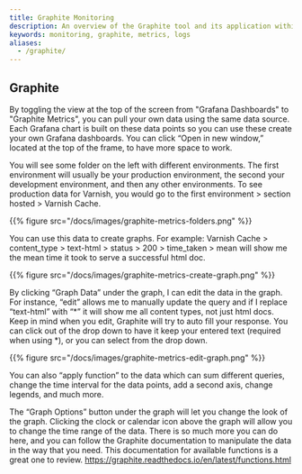 ```yaml
---
title: Graphite Monitoring 
description: An overview of the Graphite tool and its application within the section.io platform
keywords: monitoring, graphite, metrics, logs
aliases:
  - /graphite/
---
```


  ## Graphite

By toggling the view at the top of the screen from "Grafana Dashboards" to "Graphite Metrics", you can pull your own data using the same data source. Each Grafana chart is built on these data points so you can use these create your own Grafana dashboards. You can click “Open in new window,” located at the top of the frame, to have more space to work.

You will see some folder on the left with different environments. The first environment will usually be your production environment, the second your development environment, and then any other environments. To see production data for Varnish, you would go to the first environment > section hosted > Varnish Cache.

{{% figure src="/docs/images/graphite-metrics-folders.png" %}}

You can use this data to create graphs. For example: Varnish Cache > content_type > text-html > status > 200 > time_taken > mean will show me the mean time it took to serve a successful html doc.

{{% figure src="/docs/images/graphite-metrics-create-graph.png" %}}

By clicking “Graph Data” under the graph, I can edit the data in the graph. For instance, “edit” allows me to manually update the query and if I replace “text-html” with “\*” it will show me all content types, not just html docs. Keep in mind when you edit, Graphite will try to auto fill your response. You can click out of the drop down to have it keep your entered text (required when using \*), or you can select from the drop down.

{{% figure src="/docs/images/graphite-metrics-edit-graph.png" %}}

You can also “apply function” to the data which can sum different queries, change the time interval for the data points, add a second axis, change legends, and much more.

The “Graph Options” button under the graph will let you change the look of the graph. Clicking the clock or calendar icon above the graph will allow you to change the time range of the data. There is so much more you can do here, and you can follow the Graphite documentation to manipulate the data in the way that you need. This documentation for available functions is a great one to review.  https://graphite.readthedocs.io/en/latest/functions.html

